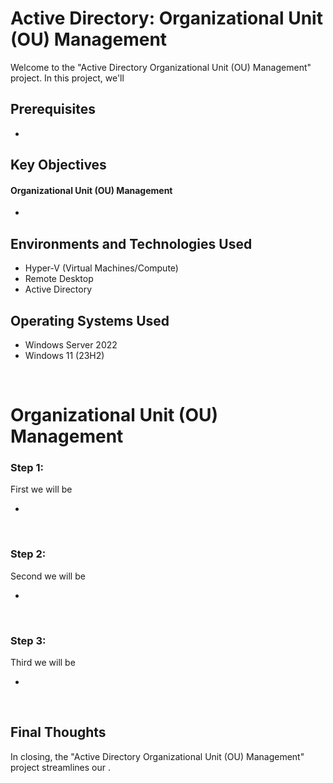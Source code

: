<h1> Active Directory: Organizational Unit (OU) Management </h1>


<p>Welcome to the "Active Directory Organizational Unit (OU) Management" project. In this project, we'll  </p>

<h2>Prerequisites</h2>

- <a> </a>

<h2>Key Objectives</h2>

<h4>Organizational Unit (OU) Management</h4>

-  

<h2>Environments and Technologies Used</h2>

- Hyper-V (Virtual Machines/Compute)
- Remote Desktop
- Active Directory

<h2>Operating Systems Used </h2>

- Windows Server 2022
- Windows 11 (23H2)


<br>



<h1>Organizational Unit (OU) Management</h1>

<h3>Step 1: </h3>
<p>First we will be  </p>

- 

<br>


<h3>Step 2: </h3>
<p>Second we will be  </p>

- 

<br>


<h3>Step 3: </h3>
<p>Third we will be  </p>

- 

<br>



<h2> Final Thoughts </h2>

<p> In closing, the "Active Directory Organizational Unit (OU) Management" project streamlines our  .</p>

